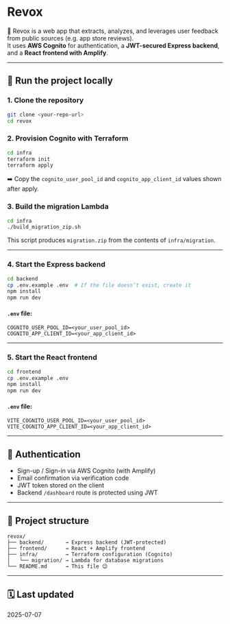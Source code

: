 # Revox

🧠 Revox is a web app that extracts, analyzes, and leverages user feedback from public sources (e.g. app store reviews).  
It uses **AWS Cognito** for authentication, a **JWT-secured Express backend**, and a **React frontend with Amplify**.

---

## 🚀 Run the project locally

### 1. Clone the repository
```bash
git clone <your-repo-url>
cd revox
```

### 2. Provision Cognito with Terraform
```bash
cd infra
terraform init
terraform apply
```
➡️ Copy the `cognito_user_pool_id` and `cognito_app_client_id` values shown after apply.

### 3. Build the migration Lambda
```bash
cd infra
./build_migration_zip.sh
```
This script produces `migration.zip` from the contents of `infra/migration`.

---

### 4. Start the Express backend
```bash
cd backend
cp .env.example .env  # If the file doesn’t exist, create it
npm install
npm run dev
```

#### `.env` file:
```
COGNITO_USER_POOL_ID=<your_user_pool_id>
COGNITO_APP_CLIENT_ID=<your_app_client_id>
```

---

### 5. Start the React frontend
```bash
cd frontend
cp .env.example .env
npm install
npm run dev
```

#### `.env` file:
```
VITE_COGNITO_USER_POOL_ID=<your_user_pool_id>
VITE_COGNITO_APP_CLIENT_ID=<your_app_client_id>
```

---

## 🔐 Authentication

- Sign-up / Sign-in via AWS Cognito (with Amplify)
- Email confirmation via verification code
- JWT token stored on the client
- Backend `/dashboard` route is protected using JWT

---

## 📁 Project structure

```
revox/
├── backend/       → Express backend (JWT-protected)
├── frontend/      → React + Amplify frontend
├── infra/         → Terraform configuration (Cognito)
│   └── migration/ → Lambda for database migrations
└── README.md      → This file 😉
```

---

## 🗓️ Last updated

2025-07-07
